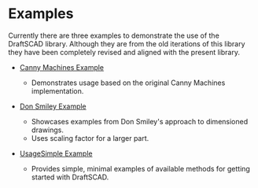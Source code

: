# Examples

Currently there are three examples to demonstrate the use of the DraftSCAD library. Although they are from the old iterations of this library they have been completely revised and aligned with the present library.

- [Canny Machines Example](cannymachines/example_CM.scad)

  - Demonstrates usage based on the original Canny Machines implementation.

- [Don Smiley Example](donsmiley/example_DS.scad)

  - Showcases examples from Don Smiley's approach to dimensioned drawings.
  - Uses scaling factor for a larger part.

- [UsageSimple Example](usageSimple/usage_samples.scad)
  - Provides simple, minimal examples of available methods for getting started with DraftSCAD.
